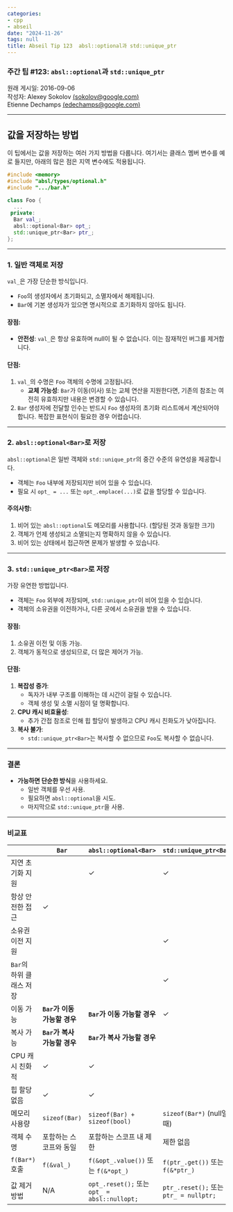 ```yaml
---
categories:
- cpp
- abseil
date: "2024-11-26"
tags: null
title: Abseil Tip 123  absl::optional과 std::unique_ptr
---
```


### 주간 팁 #123: `absl::optional`과 `std::unique_ptr`

원래 게시일: 2016-09-06  
작성자: Alexey Sokolov [(sokolov@google.com)](mailto:sokolov@google.com)  
Etienne Dechamps [(edechamps@google.com)](mailto:edechamps@google.com)

---

## 값을 저장하는 방법

이 팁에서는 값을 저장하는 여러 가지 방법을 다룹니다. 여기서는 클래스 멤버 변수를 예로 들지만, 아래의 많은 점은 지역 변수에도 적용됩니다.

```cpp
#include <memory>
#include "absl/types/optional.h"
#include ".../bar.h"

class Foo {
  ...
 private:
  Bar val_;
  absl::optional<Bar> opt_;
  std::unique_ptr<Bar> ptr_;
};
```

---

### **1. 일반 객체로 저장**

`val_`은 가장 단순한 방식입니다.  
- `Foo`의 생성자에서 초기화되고, 소멸자에서 해제됩니다.
- `Bar`에 기본 생성자가 있으면 명시적으로 초기화하지 않아도 됩니다.

#### **장점**:
- **안전성**: `val_`은 항상 유효하며 null이 될 수 없습니다. 이는 잠재적인 버그를 제거합니다.

#### **단점**:
1. `val_`의 수명은 `Foo` 객체의 수명에 고정됩니다.  
   - **교체 가능성**: `Bar`가 이동(이사) 또는 교체 연산을 지원한다면, 기존의 참조는 여전히 유효하지만 내용은 변경할 수 있습니다.
2. `Bar` 생성자에 전달할 인수는 반드시 `Foo` 생성자의 초기화 리스트에서 계산되어야 합니다. 복잡한 표현식이 필요한 경우 어렵습니다.

---

### **2. `absl::optional<Bar>`로 저장**

`absl::optional`은 일반 객체와 `std::unique_ptr`의 중간 수준의 유연성을 제공합니다.  
- 객체는 `Foo` 내부에 저장되지만 비어 있을 수 있습니다.
- 필요 시 `opt_ = ...` 또는 `opt_.emplace(...)`로 값을 할당할 수 있습니다.

#### **주의사항**:
1. 비어 있는 `absl::optional`도 메모리를 사용합니다. (할당된 것과 동일한 크기)
2. 객체가 언제 생성되고 소멸되는지 명확하지 않을 수 있습니다.
3. 비어 있는 상태에서 접근하면 문제가 발생할 수 있습니다.

---

### **3. `std::unique_ptr<Bar>`로 저장**

가장 유연한 방법입니다.  
- 객체는 `Foo` 외부에 저장되며, `std::unique_ptr`이 비어 있을 수 있습니다.
- 객체의 소유권을 이전하거나, 다른 곳에서 소유권을 받을 수 있습니다.

#### **장점**:
1. 소유권 이전 및 이동 가능.
2. 객체가 동적으로 생성되므로, 더 많은 제어가 가능.

#### **단점**:
1. **복잡성 증가**:
   - 독자가 내부 구조를 이해하는 데 시간이 걸릴 수 있습니다.
   - 객체 생성 및 소멸 시점이 덜 명확합니다.
2. **CPU 캐시 비효율성**:
   - 추가 간접 참조로 인해 힙 할당이 발생하고 CPU 캐시 친화도가 낮아집니다.
3. **복사 불가**:
   - `std::unique_ptr<Bar>`는 복사할 수 없으므로 `Foo`도 복사할 수 없습니다.

---

### **결론**

- **가능하면 단순한 방식**을 사용하세요.
  - 일반 객체를 우선 사용.
  - 필요하면 `absl::optional`을 시도.
  - 마지막으로 `std::unique_ptr`을 사용.

---

### **비교표**

|                          | **`Bar`**                    | **`absl::optional<Bar>`**                    | **`std::unique_ptr<Bar>`**             |
| ------------------------ | ---------------------------- | -------------------------------------------- | -------------------------------------- |
| 지연 초기화 지원         |                              | ✓                                            | ✓                                      |
| 항상 안전한 접근         | ✓                            |                                              |                                        |
| 소유권 이전 지원         |                              |                                              | ✓                                      |
| `Bar`의 하위 클래스 저장 |                              |                                              | ✓                                      |
| 이동 가능                | **`Bar`가 이동 가능할 경우** | **`Bar`가 이동 가능할 경우**                 | ✓                                      |
| 복사 가능                | **`Bar`가 복사 가능할 경우** | **`Bar`가 복사 가능할 경우**                 |                                        |
| CPU 캐시 친화적          | ✓                            | ✓                                            |                                        |
| 힙 할당 없음             | ✓                            | ✓                                            |                                        |
| 메모리 사용량            | `sizeof(Bar)`                | `sizeof(Bar) + sizeof(bool)`                 | `sizeof(Bar*)` (null일 때)             |
| 객체 수명                | 포함하는 스코프와 동일       | 포함하는 스코프 내 제한                      | 제한 없음                              |
| `f(Bar*)` 호출           | `f(&val_)`                   | `f(&opt_.value())` 또는 `f(&*opt_)`          | `f(ptr_.get())` 또는 `f(&*ptr_)`       |
| 값 제거 방법             | N/A                          | `opt_.reset();` 또는 `opt_ = absl::nullopt;` | `ptr_.reset();` 또는 `ptr_ = nullptr;` |

[^deleter]: 사용자 정의 삭제자가 있는 경우 추가 공간이 필요합니다.  
[^padding]: 패딩이 추가될 수 있습니다.